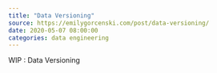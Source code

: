 ```yaml
---
title: "Data Versioning"
source: https://emilygorcenski.com/post/data-versioning/
date: 2020-05-07 08:00:00
categories: data engineering
---
```

WIP : Data Versioning
